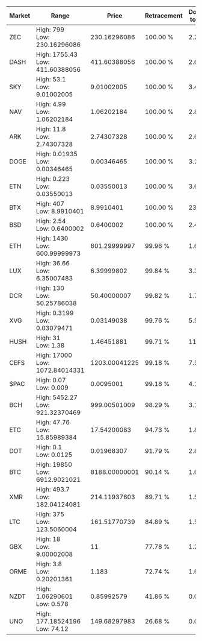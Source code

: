| Market | Range | Price| Retracement | Doubles to 50% |
| --- | --- | --- | --- | --- |
| ZEC | High: 799<br />Low: 230.16296086 | 230.16296086 | 100.00 % | 2.24 |
| DASH | High: 1755.43<br />Low: 411.60388056 | 411.60388056 | 100.00 % | 2.63 |
| SKY | High: 53.1<br />Low: 9.01002005 | 9.01002005 | 100.00 % | 3.45 |
| NAV | High: 4.99<br />Low: 1.06202184 | 1.06202184 | 100.00 % | 2.85 |
| ARK | High: 11.8<br />Low: 2.74307328 | 2.74307328 | 100.00 % | 2.65 |
| DOGE | High: 0.01935<br />Low: 0.00346465 | 0.00346465 | 100.00 % | 3.29 |
| ETN | High: 0.223<br />Low: 0.03550013 | 0.03550013 | 100.00 % | 3.64 |
| BTX | High: 407<br />Low: 8.9910401 | 8.9910401 | 100.00 % | 23.13 |
| BSD | High: 2.54<br />Low: 0.6400002 | 0.6400002 | 100.00 % | 2.48 |
| ETH | High: 1430<br />Low: 600.99999973 | 601.29999997 | 99.96 % | 1.69 |
| LUX | High: 36.66<br />Low: 6.35007483 | 6.39999802 | 99.84 % | 3.36 |
| DCR | High: 130<br />Low: 50.25786038 | 50.40000007 | 99.82 % | 1.79 |
| XVG | High: 0.3199<br />Low: 0.03079471 | 0.03149038 | 99.76 % | 5.57 |
| HUSH | High: 31<br />Low: 1.38 | 1.46451881 | 99.71 % | 11.05 |
| CEFS | High: 17000<br />Low: 1072.84014331 | 1203.00041225 | 99.18 % | 7.51 |
| $PAC | High: 0.07<br />Low: 0.009 | 0.0095001 | 99.18 % | 4.16 |
| BCH | High: 5452.27<br />Low: 921.32370469 | 999.00501009 | 98.29 % | 3.19 |
| ETC | High: 47.76<br />Low: 15.85989384 | 17.54200083 | 94.73 % | 1.81 |
| DOT | High: 0.1<br />Low: 0.0125 | 0.01968307 | 91.79 % | 2.86 |
| BTC | High: 19850<br />Low: 6912.9021021 | 8188.00000001 | 90.14 % | 1.63 |
| XMR | High: 493.7<br />Low: 182.04124081 | 214.11937603 | 89.71 % | 1.58 |
| LTC | High: 375<br />Low: 123.5060004 | 161.51770739 | 84.89 % | 1.54 |
| GBX | High: 18<br />Low: 9.00002008 | 11 | 77.78 % | 1.23 |
| ORME | High: 3.8<br />Low: 0.20201361 | 1.183 | 72.74 % | 1.69 |
| NZDT | High: 1.06290601<br />Low: 0.578 | 0.85992579 | 41.86 % | 0.00 |
| UNO | High: 177.18524196<br />Low: 74.12 | 149.68297983 | 26.68 % | 0.00 |
